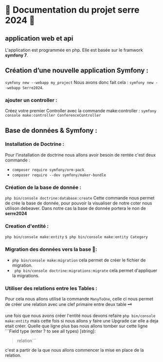 
# 🌿 Documentation du projet serre 2024 🌿 
## application web et api
L'application est programmée en php. Elle est basée sur le framwork **symfony 7**.
## Création d’une nouvelle application Symfony :
```symfony new --webapp my_project```
Nous avons donc fait cela : ```symfony new --webapp Serre2024```. 

### ajouter un controller :
Créez votre premier Controller avec la commande make:controller :
```symfony console make:controller ConferenceController```

## Base de données & Symfony :

### Installation de Doctrine : 

Pour l'installation de doctrine nous allons avoir besoin de rentée c'est deux commande : 
- ```composer require symfony/orm-pack```
- ```composer require --dev symfony/maker-bundle```

### Création de la base de donnée :
```php bin/console doctrine:database:create``` Cette commande nous permet de crée la base de donnée, pour pouvoir la visualiser de notre coter nous utilison debeaver. Dans notre cas la base de donnée portera le non de **serre2024**

### Creation d'entité : 
```php bin/console make:entity```
```$ php bin/console make:entity Category```

### Migration des données vers la base 💾:

- ```php bin/console make:migration``` cela permet de créer le fichier de migration.
- ``` php bin/console doctrine:migrations:migrate``` cela permet d'appliquer la migrations. 


### Utiliser des relations entre les Tables : 
Pour cela nous allons utilisé la commande ```ManyToOne```, celle ci nous permet de créer une relation avec une clef primaire entre deux table 🗝 

une fois que nous avons créer l'entité nous devons refaire ```php bin/console make:entity``` mais cette fois si nous allons y faire une Upgrade car elle a deja etait créer. Quelle que ligne plus bas nous allons tomber sur cette ligne ```Field type (enter ? to see all types) [string]:
> relation``` 

c'est a partir de la que nous allons commencer la mise en place de la relation. 

